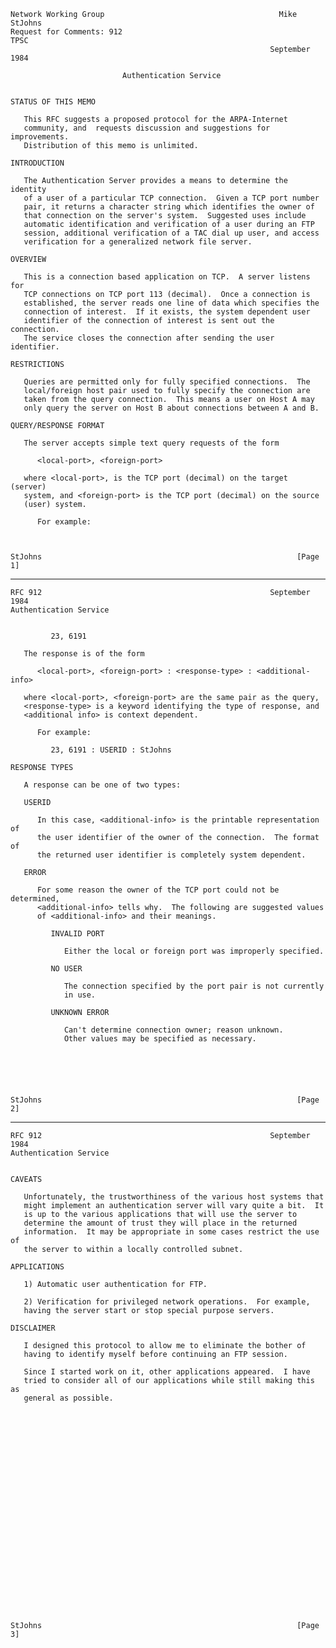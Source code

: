     Network Working Group                                       Mike StJohns
    Request for Comments: 912                                           TPSC
                                                              September 1984

                             Authentication Service


    STATUS OF THIS MEMO

       This RFC suggests a proposed protocol for the ARPA-Internet
       community, and  requests discussion and suggestions for improvements.
       Distribution of this memo is unlimited.

    INTRODUCTION

       The Authentication Server provides a means to determine the identity
       of a user of a particular TCP connection.  Given a TCP port number
       pair, it returns a character string which identifies the owner of
       that connection on the server's system.  Suggested uses include
       automatic identification and verification of a user during an FTP
       session, additional verification of a TAC dial up user, and access
       verification for a generalized network file server.

    OVERVIEW

       This is a connection based application on TCP.  A server listens for
       TCP connections on TCP port 113 (decimal).  Once a connection is
       established, the server reads one line of data which specifies the
       connection of interest.  If it exists, the system dependent user
       identifier of the connection of interest is sent out the connection.
       The service closes the connection after sending the user identifier.

    RESTRICTIONS

       Queries are permitted only for fully specified connections.  The
       local/foreign host pair used to fully specify the connection are
       taken from the query connection.  This means a user on Host A may
       only query the server on Host B about connections between A and B.

    QUERY/RESPONSE FORMAT

       The server accepts simple text query requests of the form

          <local-port>, <foreign-port>

       where <local-port>, is the TCP port (decimal) on the target (server)
       system, and <foreign-port> is the TCP port (decimal) on the source
       (user) system.

          For example:



    StJohns                                                         [Page 1]

------------------------------------------------------------------------

``` newpage
RFC 912                                                   September 1984
Authentication Service


         23, 6191

   The response is of the form

      <local-port>, <foreign-port> : <response-type> : <additional-info>

   where <local-port>, <foreign-port> are the same pair as the query,
   <response-type> is a keyword identifying the type of response, and
   <additional info> is context dependent.

      For example:

         23, 6191 : USERID : StJohns

RESPONSE TYPES

   A response can be one of two types:

   USERID

      In this case, <additional-info> is the printable representation of
      the user identifier of the owner of the connection.  The format of
      the returned user identifier is completely system dependent.

   ERROR

      For some reason the owner of the TCP port could not be determined,
      <additional-info> tells why.  The following are suggested values
      of <additional-info> and their meanings.

         INVALID PORT

            Either the local or foreign port was improperly specified.

         NO USER

            The connection specified by the port pair is not currently
            in use.

         UNKNOWN ERROR

            Can't determine connection owner; reason unknown.
            Other values may be specified as necessary.






StJohns                                                         [Page 2]
```

------------------------------------------------------------------------

``` newpage
RFC 912                                                   September 1984
Authentication Service


CAVEATS

   Unfortunately, the trustworthiness of the various host systems that
   might implement an authentication server will vary quite a bit.  It
   is up to the various applications that will use the server to
   determine the amount of trust they will place in the returned
   information.  It may be appropriate in some cases restrict the use of
   the server to within a locally controlled subnet.

APPLICATIONS

   1) Automatic user authentication for FTP.

   2) Verification for privileged network operations.  For example,
   having the server start or stop special purpose servers.

DISCLAIMER

   I designed this protocol to allow me to eliminate the bother of
   having to identify myself before continuing an FTP session.

   Since I started work on it, other applications appeared.  I have
   tried to consider all of our applications while still making this as
   general as possible.

























StJohns                                                         [Page 3]
```
